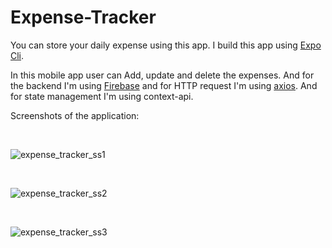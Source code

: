 # Expense-Tracker
You can store your daily expense using this app.
I build this app using [Expo Cli](https://reactnative.dev/docs/environment-setup).

In this mobile app user can Add, update and delete the expenses.
And for the backend I'm using [Firebase](https://firebase.google.com/?gclid=CjwKCAiA8OmdBhAgEiwAShr409EG5ayxz0iLoBXGWBXR9jMoseQaf5XpJ5XUVxaYU5_fX2AfqyLssxoCzygQAvD_BwE&gclsrc=aw.ds) and for HTTP request 
I'm using [axios](https://www.npmjs.com/package/react-native-axios). And for state management I'm using context-api.


Screenshots of the application: 

<br/>

![expense_tracker_ss1](https://user-images.githubusercontent.com/68828115/211253019-1ac9d005-de7d-49fb-b933-983a12ac9e01.jpg)

<br/>

![expense_tracker_ss2](https://user-images.githubusercontent.com/68828115/211253022-c08c9b91-eed4-45bb-bea8-b2ed2b25ada8.jpg)

<br/>

![expense_tracker_ss3](https://user-images.githubusercontent.com/68828115/211253013-5f5ecf00-2a07-4d9b-b3c5-6d1fdb0aac58.jpg)

